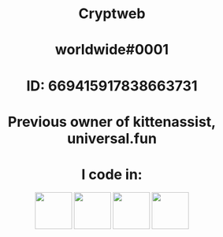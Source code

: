 <h1 align = "center">
  Cryptweb
</h1>
<h1 align = "center">worldwide#0001</h1>
<h1 align = "center">ID: 669415917838663731</h1>
<h1 align = "center">Previous owner of kittenassist, universal.fun</h1>
<h1 align = "center">I code in:</h1>
<p align = "center">
  <img src="https://upload.wikimedia.org/wikipedia/commons/thumb/c/cf/Lua-Logo.svg/1200px-Lua-Logo.svg.png" width="75">
  <img src="https://cdn-icons-png.flaticon.com/512/5968/5968322.png" width="75">
  <img src="https://seeklogo.com/images/C/c-sharp-c-logo-02F17714BA-seeklogo.com.png" width="75">
  <img src="https://upload.wikimedia.org/wikipedia/commons/thumb/1/18/ISO_C%2B%2B_Logo.svg/1200px-ISO_C%2B%2B_Logo.svg.png" width="75">
</p>
